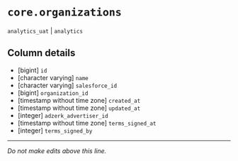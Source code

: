 # `core.organizations`
`analytics_uat` | `analytics`

## Column details
* [bigint]    `id`
* [character varying] `name`
* [character varying] `salesforce_id`
* [bigint]    `organization_id`
* [timestamp without time zone] `created_at`
* [timestamp without time zone] `updated_at`
* [integer]   `adzerk_advertiser_id`
* [timestamp without time zone] `terms_signed_at`
* [integer]   `terms_signed_by`

-------------------------------------------------------------------------------
*Do not make edits above this line.*
